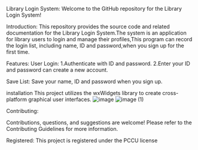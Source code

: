 Library Login System:
Welcome to the GitHub repository for the Library Login System!

Introduction:
This repository provides the source code and related documentation for the Library Login System.The system is an application for library users to login and manage their profiles,This program can record the login list, including name, ID and password,when you sign up for the first time.

Features:
User Login: 1.Authenticate with ID and password.
            2.Enter your ID and password can create a new account.
            
Save List: Save your name, ID and password when you sign up.


installation 
This project utilizes the wxWidgets library to create cross-platform graphical user interfaces.
![image](https://github.com/Rhys0303/Library-login-system-/assets/164986837/0eace7cc-930b-4625-bd87-63c66221e787)
![image (1)](https://github.com/Rhys0303/Library-login-system-/assets/164986837/5822d4df-7e47-4aed-a3ff-4171c7eaf12b)




Contributing:

Contributions, questions, and suggestions are welcome! Please refer to the Contributing Guidelines for more information.

Registered:
This project is registered under the PCCU license 
